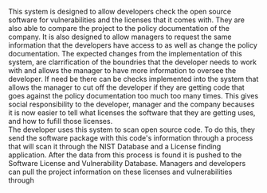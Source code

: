   This system is designed to allow developers check the open source software for vulnerabilities and the licenses that it comes with. They are also able to compare the project to the policy documentation of the company. It is also designed to allow managers to request the same information that the developers have access to as well as change the policy documentation. The expected changes from the implementation of this system, are clarrification of the boundries that the developer needs to work with and allows the manager to have more information to oversee the developer. If need be there can be checks implemented into the system that allows the manager to cut off the developer if they are getting code that goes against the policy documentation too much too many times. This gives social responsibility to the developer, manager and the company becauses it is now easier to tell what licenses the software that they are getting uses, and how to fufill those licenses.  
 The developer uses this system to scan open source code. To do this, they send the software package with this code's information through a process that will scan it through the NIST Database and a License finding application. After the data from this process is found it is pushed to the Software License and Vulnerability Database. Managers and developers can pull the project information on these licenses and vulnerabilities through 
